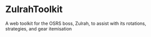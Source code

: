 # ZulrahToolkit
A web toolkit for the OSRS boss, Zulrah, to assist with its rotations, strategies, and gear itemisation
